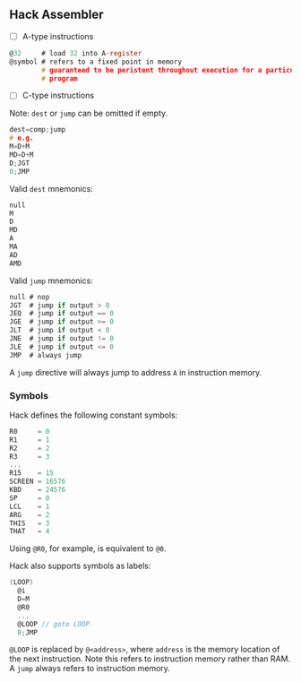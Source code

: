 ## Hack Assembler

- [ ] A-type instructions

```c
@32     # load 32 into A-register
@symbol # refers to a fixed point in memory
        # guaranteed to be peristent throughout execution for a particular
        # program
```

- [ ] C-type instructions

Note: `dest` or `jump` can be omitted if empty.

```c
dest=comp;jump
# e.g.
M=D+M
MD=D+M
D;JGT
0;JMP
```

Valid `dest` mnemonics:

```c
null
M
D
MD
A
MA
AD
AMD
```

Valid `jump` mnemonics:
```c
null # nop
JGT  # jump if output > 0
JEQ  # jump if output == 0
JGE  # jump if output >= 0
JLT  # jump if output < 0
JNE  # jump if output != 0
JLE  # jump if output <= 0
JMP  # always jump
```

A `jump` directive will always jump to address `A` in instruction memory.

### Symbols

Hack defines the following constant symbols:

```c
R0     = 0  
R1     = 1
R2     = 2
R3     = 3
...
R15    = 15
SCREEN = 16576 
KBD    = 24576
SP     = 0
LCL    = 1
ARG    = 2
THIS   = 3
THAT   = 4
```

Using `@R0`, for example, is equivalent to `@0`.

Hack also supports symbols as labels:

```c
(LOOP)
  @i
  D=M
  @R0
  ...
  @LOOP // goto LOOP
  0;JMP
```

`@LOOP` is replaced by `@<address>`, where `address` is the memory location
of the next instruction. Note this refers to instruction memory rather than
RAM. A `jump` always refers to instruction memory.
